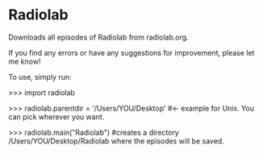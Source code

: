 # Radiolab

Downloads all episodes of Radiolab from radiolab.org.

If you find any errors or have any suggestions for improvement, please let me know!

To use, simply run:

\>>> import radiolab


\>>> radiolab.parentdir = '/Users/YOU/Desktop' #<- example for Unix. You can pick wherever you want.


\>>> radiolab.main("Radiolab") #creates a directory /Users/YOU/Desktop/Radiolab where the episodes will be saved.
